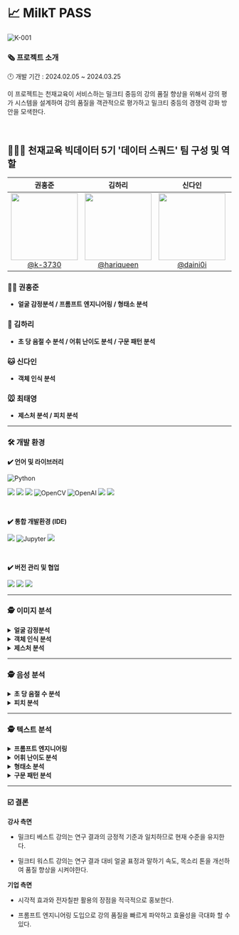 # 📈 MilkT PASS

![K-001](https://github.com/k-3730/MilkT-PASS/assets/45035923/9cec0587-9afb-43b4-953f-d44aa68787d2)

### **🗞️ 프로젝트 소개**
🕛 개발 기간 : 2024.02.05 ~ 2024.03.25
<br>

이 프로젝트는 천재교육이 서비스하는 밀크티 중등의 강의 품질 향상을 위해서 강의 평가 시스템을 설계하여 
강의 품질을 객관적으로 평가하고 밀크티 중등의 경쟁력 강화 방안을 모색한다.


<br>

## **🧑‍🤝‍🧑 천재교육 빅데이터 5기 '데이터 스쿼드' 팀 구성 및 역할**

<div align="center">
 
| **권홍준** | **김하리** | **신다인** | **최태영** |
| :------: |  :------: | :------: | :------: |
| [<img src="https://github.com/k-3730.png" height=150 width=150> <br/> @k-3730](https://github.com/k-3730) | [<img src="https://github.com/hariqueen.png" height=150 width=150> <br/> @hariqueen](https://github.com/hariqueen) | [<img src="https://github.com/daini0i.png" height=150 width=150> <br/> @daini0i](https://github.com/daini0i) | [<img src="https://github.com/surplus96.png" height=150 width=150> <br/> @surplus96](https://github.com/surplus96) |

</div>

### 🐻‍❄️ 권홍준
- **얼굴 감정분석 / 프롬프트 엔지니어링 / 형태소 분석**

### 🐶 김하리
 - **초 당 음절 수 분석 / 어휘 난이도 분석 / 구문 패턴 분석**

### 🐱 신다인
- **객체 인식 분석**

### 🐭 최태영
- **제스처 분석 / 피치 분석**

---

### **🛠 개발 환경**
**✔️ 언어 및 라이브러리**

<img alt="Python" src ="https://img.shields.io/badge/Python-3776AB.svg?&style=for-the-badge&logo=Python&logoColor=white"/> 

<img src="https://img.shields.io/badge/numpy-013243?style=for-the-badge&logo=numpy&logoColor=white"> <img src="https://img.shields.io/badge/pandas-15048?style=for-the-badge&logo=pandas&logoColor=white"> <img src="https://img.shields.io/badge/pytorch-EE4C2C?style=for-the-badge&logo=pytorch&logoColor=white"> <img alt="OpenCV" src ="https://img.shields.io/badge/OpenCV-5C3EE8.svg?&style=for-the-badge&logo=OpenCV&logoColor=white"/> <img alt="OpenAI" src ="https://img.shields.io/badge/OpenAI-412991.svg?&style=for-the-badge&logo=OpenAI&logoColor=white"/> <img src="https://img.shields.io/badge/ffmpeg-007808?style=for-the-badge&logo=ffmpeg&logoColor=white"> <img src="https://img.shields.io/badge/scikitlearn-F7931E?style=for-the-badge&logo=scikitlearn&logoColor=white">

<br>

**✔️ 통합 개발환경 (IDE)**

<img src="https://img.shields.io/badge/visualstudiocode-007ACC?style=for-the-badge&logo=visualstudiocode&logoColor=white"> <img alt="Jupyter" src ="https://img.shields.io/badge/Jupyter-F37626.svg?&style=for-the-badge&logo=Jupyter&logoColor=white"/> <img src="https://img.shields.io/badge/googlecolab-F9AB00?style=for-the-badge&logo=googlecolab&logoColor=white"> 

<br>

**✔️ 버전 관리 및 협업**

<img src="https://img.shields.io/badge/github-181717?style=for-the-badge&logo=github&logoColor=white"> <img src="https://img.shields.io/badge/notion-000000?style=for-the-badge&logo=notion&logoColor=white"> <img src="https://img.shields.io/badge/slack-4A154B?style=for-the-badge&logo=slack&logoColor=white">


---
### **🕵️ 이미지 분석**

<details>
<summary><b>얼굴 감정분석</b></summary>

[모델](https://www.aihub.or.kr/aihubdata/data/view.do?currMenu=115&topMenu=100&aihubDataSe=data&dataSetSn=82)

Ai-hub에서 한국인 감정 인식을 위한 모델로 상기 링크에서 이용할 수 있다.
해당 모델은 7가지의 감정 기쁨, 당황, 분노, 불안, 상처, 슬픔, 중립으로 구성되어 있으며 각 감정 당 약 7만건의 한국인 데이터로만 학습되었다.
강의 영상(MP4)에 대해서 실시간으로 감정을 인식하게 하여 분석하였으며 모델이 해당 감정이 95% 이상일 때만 감정을 인식하게 하였다.
또 한 단순 감정 빈도수가 아닌 감정의 변화 횟수를 측정하고 영상의 길이를 고려하여 정규화하여 진행하였다.

</details>

<details>
<summary><b>객체 인식 분석</b></summary>

 내용

</details>

<details>
<summary><b>제스처 분석</b></summary>

제스처 분석은 강사가 설명을 강조 할 때 손동작 제스처를 얼마나 활용하며 설명을 진행하는지 비교하는 분석이며 각 강의 데이터 속 강사의 제스처 모션 유동량을 추출해 계산을 진행 하였다. 모션 유동량은 OpenCV를 통해 프레임 별로 이미지를 로드한 뒤, 구글에서 개발한 핸드 트랙킹 모델인 Mediapipe를 이용하여 핸드 모션의 랜드마크를 추출하였고, 추출한 랜드마크를 데이터를 이용해 OpenCV에 내장된 calcOpticalFlowFarneback 함수를 사용하여 모션 유동량을 계산하였다. 계산한 값들을 데이터 프레임으로 변환한 뒤 Sklearn의 IsolationForest 함수를 사용하여 모션 유동량 데이터의 이상치 값들을 추출하였다. 이때 이상치로 분류된 값들을 강사의 강조 모션량이라 지정하였다

</details>

---

### **🕵️ 음성 분석**

<details>
<summary><b>초 당 음절 수 분석</b></summary>

 내용

</details>

<details>
<summary><b>피치 분석</b></summary>

피치 분석은 강사가 강의를 진행할 때 목소리 톤의 차이를 비교하는 분석이며 강의 영상의 음성 데이터를 Librosa 패키지에 내장된 Yin 함수를 사용하여 주파수 단위로 데이터를 추출한 뒤 강사의 평균 음역대를 비교하였다. 음역대 기준을 성인 여성 기본 주파수인 150~250Hz로 범위를 설정하였고 남성 강사의 강의자료인 경우는 그에 맞는 가중치(x1.5배)를 적용하여 계산을 진행하였다.

</details>

---

### **🕵️ 텍스트 분석**

<details>
<summary><b>프롬프트 엔지니어링</b></summary>

GPT-4 API를 활용하여 강의 자막을 주고 각 항목에 맞게 평가를 해서 점수를 메겨달라고 요청하였다.
프롬프트 전문은 One-shot prompt engineering.py에서 확인 가능하며 프롬프트를 간략하게 요약하자면 아래와 같다.
객관적인 평가를 위해 엄격하게 평가를 요청했으며, 각 항목마다 1점부터 10점까지 점수를 부여하게 하였다.

- 명확성 : 중학생 대상의 강의로서 설명이 자세하고 명확하게 표현되는지를 평가해달라고 하였다.
- 난이도 : 중학생 대상의 강의로서 내용을 어렵게 설명하거나 어려운 예시를 들지 않는지 평가해달라고 하였다.
- 문장 완성도 : 강사들의 문장 구성이 혼란을 주지 않는지 평가해달라고 하였다.

상기 항목들을 바탕으로 총 점 30점 만점에 최종 점수를 요청하였으며 GPT-4가 정확히 강의 내용을 이해하고 있는지 파악하기 위해 무슨 강의를 말하고 있는지도 설명해달라고
요청하였다.

</details>

<details>
<summary><b>어휘 난이도 분석</b></summary>
 내용

</details>

<details>
<summary><b>형태소 분석</b></summary>

 각 강의에 대해 형태소 비율의 차이를 비교하기 위해서 형태소 분석기 Okt를 사용하여 품사를 태깅하고 비율을 시각화 하였다.
 Okt는 트위터 형태소 분석기로 구어체와 신조어에 강점을 띄어 강의 자막을 잘 분류할 것이라고 판단하여 사용하였다.
 
 Okt 품사의 종류로는 [해당 링크](https://datascienceschool.net/03%20machine%20learning/03.01.02%20KoNLPy%20%ED%95%9C%EA%B5%AD%EC%96%B4%20%EC%B2%98%EB%A6%AC%20%ED%8C%A8%ED%82%A4%EC%A7%80.html)를 통하여 확인 가능하다.

</details>

<details>
<summary><b>구문 패턴 분석</b></summary>
 
 내용

</details>

---

### **☑️ 결론**

**강사 측면**

- 밀크티 베스트 강의는 연구 결과의 긍정적 기준과 일치하므로 현재 수준을 유지한다.

- 밀크티 워스트 강의는 연구 결과 대비 얼굴 표정과 말하기 속도, 목소리 톤을 개선하여 품질 향상을 시켜야한다.


**기업 측면**

- 시각적 효과와 전자칠판 활용의 장점을 적극적으로 홍보한다.

- 프롬프트 엔지니어링 도입으로 강의 품질을 빠르게 파악하고 효율성을 극대화 할 수 있다.
